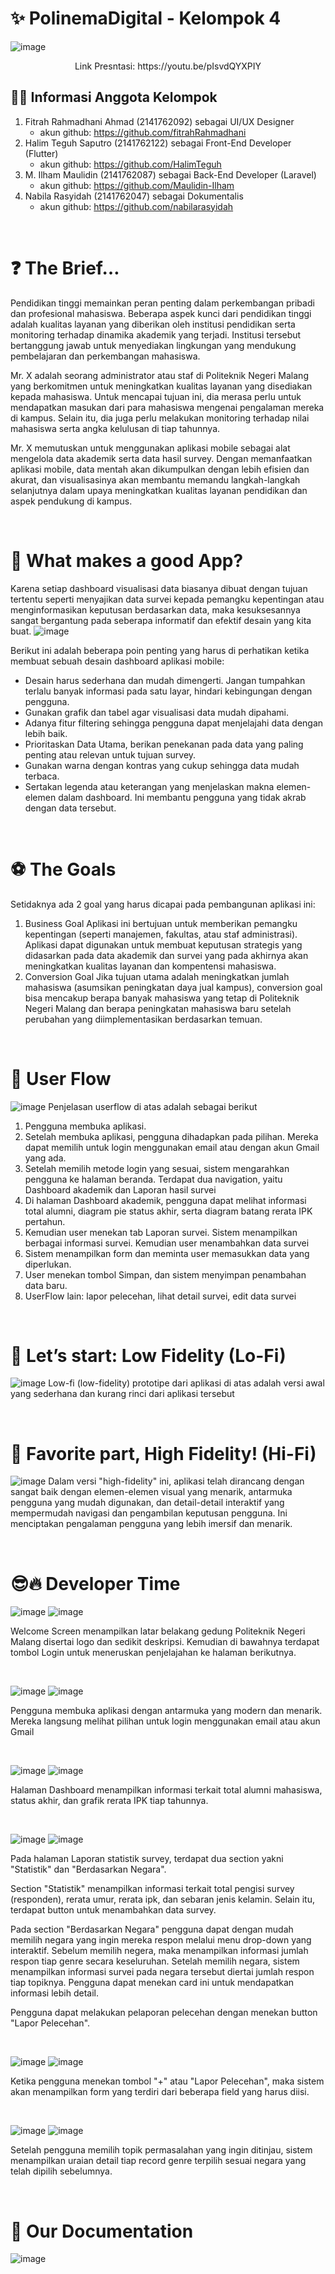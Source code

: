 #  ✨ PolinemaDigital - Kelompok 4
![image](./Images/Thumbnail.png)

<div style='text-align: center;'>
  Link Presntasi: https://youtu.be/pIsvdQYXPIY
</div>

##
## 🧑‍💻 Informasi Anggota Kelompok
1. Fitrah Rahmadhani Ahmad (2141762092) sebagai UI/UX Designer
   - akun github: https://github.com/fitrahRahmadhani
2. Halim Teguh Saputro (2141762122) sebagai Front-End Developer (Flutter) 
   - akun github: https://github.com/HalimTeguh
3. M. Ilham Maulidin (2141762087) sebagai Back-End Developer (Laravel)
   - akun github: https://github.com/Maulidin-Ilham
5. Nabila Rasyidah (2141762047) sebagai Dokumentalis
   - akun github: https://github.com/nabilarasyidah

&nbsp;

#
# ❓ The Brief…

Pendidikan tinggi memainkan peran penting dalam perkembangan pribadi dan profesional mahasiswa. Beberapa aspek kunci dari pendidikan tinggi adalah kualitas layanan yang diberikan oleh institusi pendidikan serta monitoring terhadap dinamika akademik yang terjadi. Institusi tersebut bertanggung jawab untuk menyediakan lingkungan yang mendukung pembelajaran dan perkembangan mahasiswa.

Mr. X adalah seorang administrator atau staf di Politeknik Negeri Malang yang berkomitmen untuk meningkatkan kualitas layanan yang disediakan kepada mahasiswa. Untuk mencapai tujuan ini, dia merasa perlu untuk mendapatkan masukan dari para mahasiswa mengenai pengalaman mereka di kampus. Selain itu, dia juga perlu melakukan monitoring terhadap nilai mahasiswa serta angka kelulusan di tiap tahunnya.

Mr. X memutuskan untuk menggunakan aplikasi mobile sebagai alat mengelola data akademik serta data hasil survey. Dengan memanfaatkan aplikasi mobile, data mentah akan dikumpulkan dengan lebih efisien dan akurat, dan visualisasinya akan membantu memandu langkah-langkah selanjutnya dalam upaya meningkatkan kualitas layanan pendidikan dan aspek pendukung di kampus.

&nbsp;

#
# 🤔 What makes a good App?
Karena setiap dashboard visualisasi data biasanya dibuat dengan tujuan tertentu seperti menyajikan data survei kepada pemangku kepentingan atau menginformasikan keputusan berdasarkan data, maka kesuksesannya sangat bergantung pada seberapa informatif dan efektif desain yang kita buat.
![image](./Images/UserCenteredDesign.png)

Berikut ini adalah beberapa poin penting yang harus di perhatikan ketika membuat sebuah desain dashboard aplikasi mobile:
- Desain harus sederhana dan mudah dimengerti. Jangan tumpahkan terlalu banyak informasi pada satu layar, hindari kebingungan dengan pengguna.
- Gunakan grafik dan tabel agar visualisasi data mudah dipahami.
- Adanya fitur filtering sehingga pengguna dapat menjelajahi data dengan lebih baik.
- Prioritaskan Data Utama, berikan penekanan pada data yang paling penting atau relevan untuk tujuan survey. 
- Gunakan warna dengan kontras yang cukup sehingga data mudah terbaca. 
- Sertakan legenda atau keterangan yang menjelaskan makna elemen-elemen dalam dashboard. Ini membantu pengguna yang tidak akrab dengan data tersebut.

&nbsp;

#
# ⚽ The Goals
Setidaknya ada 2 goal yang harus dicapai pada pembangunan aplikasi ini:
1. Business Goal
Aplikasi ini bertujuan untuk memberikan pemangku kepentingan (seperti manajemen, fakultas, atau staf administrasi). Aplikasi dapat digunakan untuk membuat keputusan strategis yang didasarkan pada data akademik dan survei yang pada akhirnya akan meningkatkan kualitas layanan dan kompentensi mahasiswa.
2. Conversion Goal
Jika tujuan utama adalah meningkatkan jumlah mahasiswa (asumsikan peningkatan daya jual kampus), conversion goal bisa mencakup berapa banyak mahasiswa yang tetap di Politeknik Negeri Malang dan berapa peningkatan mahasiswa baru setelah perubahan yang diimplementasikan berdasarkan temuan.

&nbsp;

#
# 🧩 User Flow
![image](./Images/UserFlow.png)
Penjelasan userflow di atas adalah sebagai berikut
1. Pengguna membuka aplikasi.
2. Setelah membuka aplikasi, pengguna dihadapkan pada pilihan. Mereka dapat memilih untuk login menggunakan email atau dengan akun Gmail yang ada.
3. Setelah memilih metode login yang sesuai, sistem mengarahkan pengguna ke halaman beranda. Terdapat dua navigation, yaitu Dashboard akademik dan Laporan hasil survei
4. Di halaman Dashboard akademik, pengguna dapat melihat informasi total alumni, diagram pie status akhir, serta diagram batang rerata IPK pertahun.
5. Kemudian user menekan tab Laporan survei. Sistem menampilkan berbagai informasi survei. Kemudian user menambahkan data survei
6. Sistem menampilkan form dan meminta user memasukkan data yang diperlukan.
7. User menekan tombol Simpan, dan sistem menyimpan penambahan data baru.
8. UserFlow lain: lapor pelecehan, lihat detail survei, edit data survei

&nbsp;

#
# 🧪 Let’s start: Low Fidelity (Lo-Fi)
![image](./Images/LowFi.png)
Low-fi (low-fidelity) prototipe dari aplikasi di atas adalah versi awal yang sederhana dan kurang rinci dari aplikasi tersebut

&nbsp;

# 🎴 Favorite part, High Fidelity! (Hi-Fi)
![image](./Images/HiFi.png)
Dalam versi "high-fidelity" ini, aplikasi telah dirancang dengan sangat baik dengan elemen-elemen visual yang menarik, antarmuka pengguna yang mudah digunakan, dan detail-detail interaktif yang mempermudah navigasi dan pengambilan keputusan pengguna. Ini menciptakan pengalaman pengguna yang lebih imersif dan menarik.

&nbsp;

#
# 😎🔥 Developer Time
![image](./Images/Welcome.png)
![image](./Images/WelcomePage.png)

Welcome Screen menampilkan latar belakang gedung Politeknik Negeri Malang disertai logo dan sedikit deskripsi. Kemudian di bawahnya terdapat tombol Login untuk meneruskan penjelajahan ke halaman berikutnya.


&nbsp;

![image](./Images/Login.png)
![image](./Images/LoginPage.png)

Pengguna membuka aplikasi dengan antarmuka yang modern dan menarik. Mereka langsung melihat pilihan untuk login menggunakan email atau akun Gmail

&nbsp;

![image](./Images/DashboardAkademik.png)
![image](./Images/iPhoneAkademik.png)

Halaman Dashboard menampilkan informasi terkait total alumni mahasiswa, status akhir, dan grafik rerata IPK tiap tahunnya.

&nbsp;

![image](./Images/Statistik.png)
![image](./Images/iPhoneStatistic.png)

Pada halaman Laporan statistik survey, terdapat dua section yakni "Statistik" dan "Berdasarkan Negara".

Section "Statistik" menampilkan informasi terkait total pengisi survey (responden), rerata umur, rerata ipk, dan sebaran jenis kelamin. Selain itu, terdapat button untuk menambahkan data survey.

Pada section "Berdasarkan Negara" pengguna dapat dengan mudah memilih negara yang ingin mereka respon melalui menu drop-down yang interaktif. Sebelum memilih negera, maka menampilkan informasi jumlah respon tiap genre secara keseluruhan.
Setelah memilih negara, sistem menampilkan informasi survei pada negara tersebut diertai jumlah respon tiap topiknya. Pengguna dapat menekan card ini untuk mendapatkan informasi lebih detail.

Pengguna dapat melakukan pelaporan pelecehan dengan menekan button "Lapor Pelecehan".

&nbsp;

![image](./Images/Form.png)
![image](./Images/iPhoneForm.png)

Ketika pengguna menekan tombol "+" atau "Lapor Pelecehan", maka sistem akan menampilkan form yang terdiri dari beberapa field yang harus diisi.

&nbsp;

![image](./Images/DetailStatistik.png)
![image](./Images/DetailPage.png)

Setelah pengguna memilih topik permasalahan yang ingin ditinjau, sistem menampilkan uraian detail tiap record genre terpilih sesuai negara yang telah dipilih sebelumnya.

&nbsp;

#
# 📸 Our Documentation
![image](./Images/Documentation.png)

